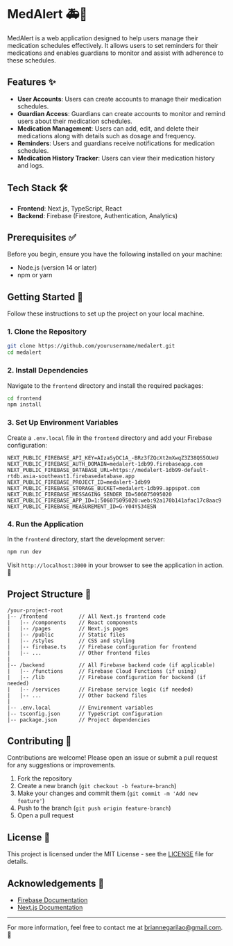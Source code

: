 # MedAlert 🚑💊

MedAlert is a web application designed to help users manage their medication schedules effectively. It allows users to set reminders for their medications and enables guardians to monitor and assist with adherence to these schedules.

## Features ✨

- **User Accounts**: Users can create accounts to manage their medication schedules.
- **Guardian Access**: Guardians can create accounts to monitor and remind users about their medication schedules.
- **Medication Management**: Users can add, edit, and delete their medications along with details such as dosage and frequency.
- **Reminders**: Users and guardians receive notifications for medication schedules.
- **Medication History Tracker**: Users can view their medication history and logs.

## Tech Stack 🛠️

- **Frontend**: Next.js, TypeScript, React
- **Backend**: Firebase (Firestore, Authentication, Analytics)

## Prerequisites ✅

Before you begin, ensure you have the following installed on your machine:

- Node.js (version 14 or later)
- npm or yarn

## Getting Started 🚀

Follow these instructions to set up the project on your local machine.

### 1. Clone the Repository

```bash
git clone https://github.com/yourusername/medalert.git
cd medalert
```

### 2. Install Dependencies

Navigate to the `frontend` directory and install the required packages:

```bash
cd frontend
npm install
```

### 3. Set Up Environment Variables

Create a `.env.local` file in the `frontend` directory and add your Firebase configuration:

```plaintext
NEXT_PUBLIC_FIREBASE_API_KEY=AIzaSyDC1A_-BRz3fZQcXt2mXwqZ3Z38QS5OUeU
NEXT_PUBLIC_FIREBASE_AUTH_DOMAIN=medalert-1db99.firebaseapp.com
NEXT_PUBLIC_FIREBASE_DATABASE_URL=https://medalert-1db99-default-rtdb.asia-southeast1.firebasedatabase.app
NEXT_PUBLIC_FIREBASE_PROJECT_ID=medalert-1db99
NEXT_PUBLIC_FIREBASE_STORAGE_BUCKET=medalert-1db99.appspot.com
NEXT_PUBLIC_FIREBASE_MESSAGING_SENDER_ID=506075095020
NEXT_PUBLIC_FIREBASE_APP_ID=1:506075095020:web:92a170b141afac17c8aac9
NEXT_PUBLIC_FIREBASE_MEASUREMENT_ID=G-Y04YS34ESN
```

### 4. Run the Application

In the `frontend` directory, start the development server:

```bash
npm run dev
```

Visit `http://localhost:3000` in your browser to see the application in action. 🎉

## Project Structure 📂

```
/your-project-root
|-- /frontend          // All Next.js frontend code
|   |-- /components    // React components
|   |-- /pages         // Next.js pages
|   |-- /public        // Static files
|   |-- /styles        // CSS and styling
|   |-- firebase.ts    // Firebase configuration for frontend
|   |-- ...            // Other frontend files
|
|-- /backend           // All Firebase backend code (if applicable)
|   |-- /functions     // Firebase Cloud Functions (if using)
|   |-- /lib           // Firebase configuration for backend (if needed)
|   |-- /services      // Firebase service logic (if needed)
|   |-- ...            // Other backend files
|
|-- .env.local         // Environment variables
|-- tsconfig.json      // TypeScript configuration
|-- package.json       // Project dependencies
```

## Contributing 🤝

Contributions are welcome! Please open an issue or submit a pull request for any suggestions or improvements.

1. Fork the repository
2. Create a new branch (`git checkout -b feature-branch`)
3. Make your changes and commit them (`git commit -m 'Add new feature'`)
4. Push to the branch (`git push origin feature-branch`)
5. Open a pull request

## License 📄

This project is licensed under the MIT License - see the [LICENSE](LICENSE) file for details.

## Acknowledgements 🙏

- [Firebase Documentation](https://firebase.google.com/docs)
- [Next.js Documentation](https://nextjs.org/docs)

---

For more information, feel free to contact me at [briannegarilao@gmail.com](mailto:briannegarilao@gmail.com). 📧
```
